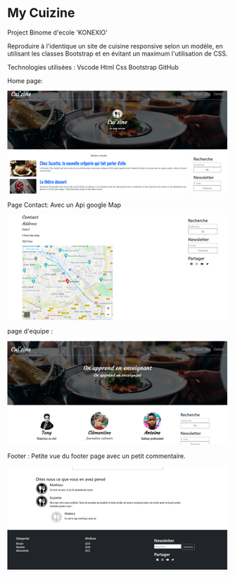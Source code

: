 # My Cuizine

Project Binome d'ecole 'KONEXIO'

Reproduire à l'identique un site de cuisine responsive selon un modèle, en utilisant les classes Bootstrap et en évitant un maximum l'utilisation de CSS.

Technologies utilisées :  Vscode Html Css Bootstrap GitHub

Home page: 

<img src="./img/homepage.png" alt="Home">

Page Contact: Avec un Api google Map 

<img src="./img/contact.png" alt="Home">

page d'equipe : 

<img src="./img/team.png" alt="Home">

Footer : Petite vue du footer page avec un petit commentaire.

<img src="./img/footer.png" alt="Home">                        
